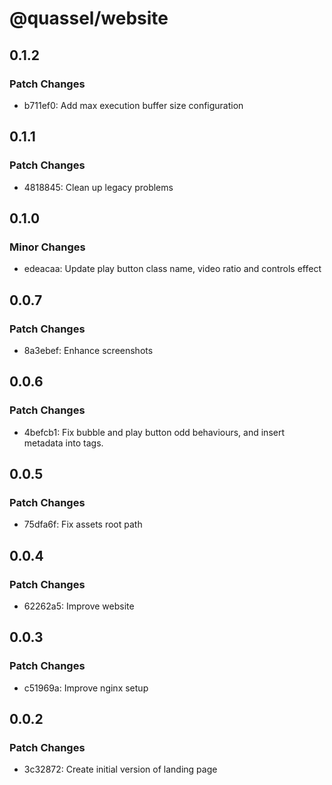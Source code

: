 # @quassel/website

## 0.1.2

### Patch Changes

- b711ef0: Add max execution buffer size configuration

## 0.1.1

### Patch Changes

- 4818845: Clean up legacy problems

## 0.1.0

### Minor Changes

- edeacaa: Update play button class name, video ratio and controls effect

## 0.0.7

### Patch Changes

- 8a3ebef: Enhance screenshots

## 0.0.6

### Patch Changes

- 4befcb1: Fix bubble and play button odd behaviours, and insert metadata into <html> tags.

## 0.0.5

### Patch Changes

- 75dfa6f: Fix assets root path

## 0.0.4

### Patch Changes

- 62262a5: Improve website

## 0.0.3

### Patch Changes

- c51969a: Improve nginx setup

## 0.0.2

### Patch Changes

- 3c32872: Create initial version of landing page
